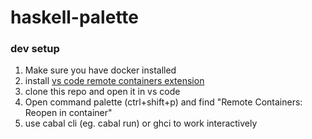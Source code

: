 # haskell-palette

### dev setup

1. Make sure you have docker installed
2. install [vs code remote containers extension](https://marketplace.visualstudio.com/items?itemName=ms-vscode-remote.remote-containers)
3. clone this repo and open it in vs code
4. Open command palette (ctrl+shift+p) and find "Remote Containers: Reopen in container"
5. use cabal cli (eg. cabal run) or ghci to work interactively